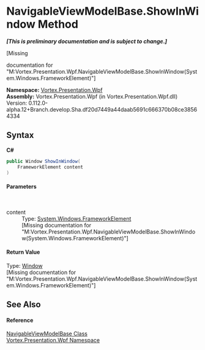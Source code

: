 # NavigableViewModelBase.ShowInWindow Method 
 _**\[This is preliminary documentation and is subject to change.\]**_

\[Missing <summary> documentation for "M:Vortex.Presentation.Wpf.NavigableViewModelBase.ShowInWindow(System.Windows.FrameworkElement)"\]

**Namespace:**&nbsp;<a href="N_Vortex_Presentation_Wpf.md">Vortex.Presentation.Wpf</a><br />**Assembly:**&nbsp;Vortex.Presentation.Wpf (in Vortex.Presentation.Wpf.dll) Version: 0.112.0-alpha.12+Branch.develop.Sha.df20d7449a44daab5691c666370b08ce38564334

## Syntax

**C#**<br />
``` C#
public Window ShowInWindow(
	FrameworkElement content
)
```


#### Parameters
&nbsp;<dl><dt>content</dt><dd>Type: <a href="https://docs.microsoft.com/dotnet/api/system.windows.frameworkelement" target="_blank">System.Windows.FrameworkElement</a><br />\[Missing <param name="content"/> documentation for "M:Vortex.Presentation.Wpf.NavigableViewModelBase.ShowInWindow(System.Windows.FrameworkElement)"\]</dd></dl>

#### Return Value
Type: <a href="https://docs.microsoft.com/dotnet/api/system.windows.window" target="_blank">Window</a><br />\[Missing <returns> documentation for "M:Vortex.Presentation.Wpf.NavigableViewModelBase.ShowInWindow(System.Windows.FrameworkElement)"\]

## See Also


#### Reference
<a href="T_Vortex_Presentation_Wpf_NavigableViewModelBase.md">NavigableViewModelBase Class</a><br /><a href="N_Vortex_Presentation_Wpf.md">Vortex.Presentation.Wpf Namespace</a><br />